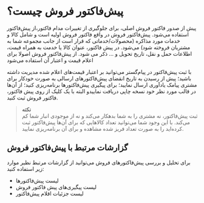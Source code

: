 #  پیش‌فاکتور فروش چیست؟

پیش از صدور فاکتور فروش اصلی،‌ برای جلوگیری از تغییرات مدام فاکتور،‌از پیش‌فاکتور استفاده می‌شود. پیش‌فاکتور فروش در واقع فاکتور فروش اولیه است و شامل کالا و خدمات مورد مذاکره (محصولات/خدماتی که قرار است از جانب مجموعه شما به مشتریان فروخته شود) می‌شود. در پیش فاکتور، عنوان کالا یا خدمت به همراه قیمت، اطلاعات حمل و نقل، تاریخ تحویل و ... ذکر می شود. از پیش‌فاکتور فروش اصولا برای اعلام قیمت و اعتبار آن استفاده می‌شود <br>

با ثبت پیش‌فاکتور در پیام‌گستر می‌توانید بر اعتبار قیمت‌های اعلام شده مدیریت داشته باشید؛ پیش از رسیدن به تاریخ انقضای پیش‌فاکتورهای ارسالی به صورت خودکار برای مشتری پیامک یادآوری ارسال نمایید؛ برای پیگیری پیش‌فاکتورها برنامه‌ریزی کنید؛ از آن‌‌ها در قالب‌ مورد نظر خود نسخه چاپی دریافت نماییدو البته با یک کلیک از روی پیش فاکتور، فاکتور فروش ثبت کنید.<br>

>**نکته**<br>
ثبت پیش‌فاکتور، نه مشتری را به شما بدهکار می‌کند و نه از موجودی انبار شما کم می‌کند. با این وجود شما می‌توانید تعداد کالاهایی که برای آن‌‌ها پیش‌فاکتور ثبت کرده‌اید را به صورت تعداد فریز شده مشاهده و برای آن برنامه‌ریزی نمایید.<br>

## گزارشات مرتبط با پیش‌فاکتور فروش
برای تحلیل و بررسی پیش‌فاکتورهای فروش می‌توانید از گزارشات مرتبط نظیر موارد زیر استفاده کنید:<br>
- لیست پیش‌فاکتورها
- لیست پیگیری‌های پیش فاکتور فروش
- لیست جزئیات اقلام پیش‌فاکتور
